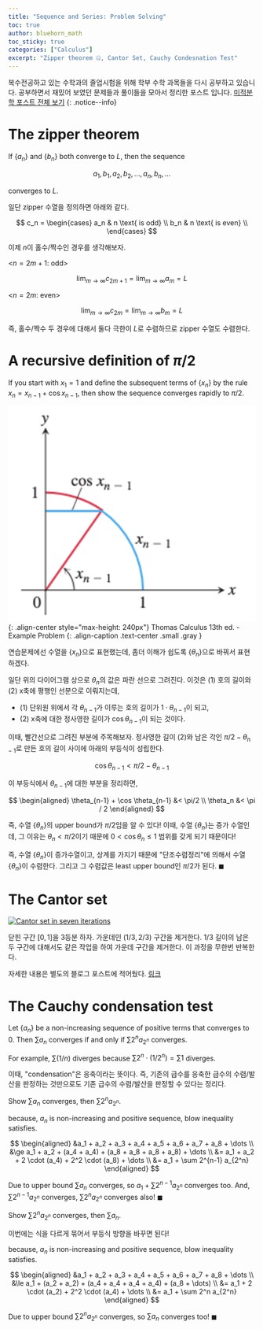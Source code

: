 ```yaml
---
title: "Sequence and Series: Problem Solving"
toc: true
author: bluehorn_math
toc_sticky: true
categories: ["Calculus"]
excerpt: "Zipper theorem 🤐, Cantor Set, Cauchy Condesnation Test"
---
```


복수전공하고 있는 수학과의 졸업시험을 위해 학부 수학 과목들을 다시 공부하고 있습니다. 공부하면서 재밌어 보였던 문제들과 풀이들을 모아서 정리한 포스트 입니다. [미적분학 포스트 전체 보기](/categories/calculus)
{: .notice--info}

# The zipper theorem

<div class="theorem" markdown="1">

If $\{ a_n \}$ and $\{ b_n \}$ both converge to $L$, then the sequence

$$
a_1, b_1, a_2, b_2, ..., a_n, b_n, ...
$$

converges to $L$.

</div>

일단 zipper 수열을 정의하면 아래와 같다.

$$
c_n =
\begin{cases}
a_n & n \text{ is odd} \\
b_n & n \text{ is even} \\
\end{cases}
$$

이제 $n$이 홀수/짝수인 경우를 생각해보자.

<$n = 2m + 1$: odd>

$$
\lim_{m \rightarrow \infty} c_{2m + 1} = \lim_{m \rightarrow \infty} a_m = L
$$

<$n = 2m$: even>

$$
\lim_{m \rightarrow \infty} c_{2m} = \lim_{m \rightarrow \infty} b_m = L
$$

즉, 홀수/짝수 두 경우에 대해서 둘다 극한이 $L$로 수렴하므로 zipper 수열도 수렴한다.

# A recursive definition of $\pi/2$

<div class="theorem" markdown="1">

If you start with $x_1 = 1$ and define the subsequent terms of $\{ x_n \}$ by the rule $x_n = x_{n-1} + \cos x_{n-1}$, then show the sequence converges rapidly to $\pi/2$.

</div>

![](/images/mathematics/calculus-1/recurisve-definition-of-pi-2.png){: .align-center style="max-height: 240px"}
Thomas Calculus 13th ed. - Example Problem
{: .align-caption .text-center .small .gray }

연습문제에선 수열을 $\{ x_n \}$으로 표현했는데, 좀더 이해가 쉽도록 $\{ \theta_n \}$으로 바꿔서 표현하겠다.

일단 위의 다이어그램 상으로 $\theta_n$의 값은 파란 선으로 그려진다. 이것은 (1) 호의 길이와 (2) x축에 평행인 선분으로 이뤄지는데,

- (1) 단위원 위에서 각 $\theta_{n-1}$가 이루는 호의 길이가 $1 \cdot \theta_{n-1}$이 되고,
- (2) x축에 대한 정사영한 길이가 $\cos \theta_{n-1}$이 되는 것이다.

이때, 빨간선으로 그려진 부분에 주목해보자. 정사영한 길이 (2)와 남은 각인 $\pi/2 - \theta_{n-1}$로 만든 호의 길이 사이에 아래의 부등식이 성립한다.

$$
\cos \theta_{n-1} < \pi/2 - \theta_{n-1}
$$

이 부등식에서 $\theta_{n-1}$에 대한 부분을 정리하면,

$$
\begin{aligned}
\theta_{n-1} + \cos \theta_{n-1} &< \pi/2 \\
\theta_n &< \pi / 2
\end{aligned}
$$

즉, 수열 $\{ \theta_n \}$의 upper bound가 $\pi/2$임을 알 수 있다! 이때, 수열 $\{ \theta_n \}$는 증가 수열인데, 그 이유는 $\theta_n < \pi/2$이기 때문에 $0 < \cos \theta_n \le 1$ 범위를 갖게 되기 때문이다!

즉, 수열 $\{ \theta_n \}$이 증가수열이고, 상계를 가지기 때문에 "단조수렴정리"에 의해서 수열 $\{ \theta_n \}$이 수렴한다. 그리고 그 수렴값은 least upper bound인 $\pi/2$가 된다. $\blacksquare$


# The Cantor set

<a title="127 &quot;rect&quot;, Public domain, via Wikimedia Commons" href="https://commons.wikimedia.org/wiki/File:Cantor_set_in_seven_iterations.svg"><img width="512" alt="Cantor set in seven iterations" src="https://upload.wikimedia.org/wikipedia/commons/thumb/5/56/Cantor_set_in_seven_iterations.svg/512px-Cantor_set_in_seven_iterations.svg.png?20101225221326" class="align-center"></a>

<div class="definition" markdown="1">

닫힌 구간 $[0, 1]$을 3등분 하자. 가운데인 $(1/3, 2/3)$ 구간을 제거한다. 1/3 길이의 남은 두 구간에 대해서도 같은 작업을 하여 가운데 구간을 제거한다. 이 과정을 무한번 반복한다.

</div>

자세한 내용은 별도의 블로그 포스트에 적어뒀다. [링크](https://bluehorn07.github.io/2024/06/08/cantor-set/)

# The Cauchy condensation test

<div class="theorem" markdown="1">

Let $\{ a_n \}$ be a non-increasing sequence of positive terms that converges to $0$. Then $\sum a_n$ converges if and only if $\sum 2^n a_{2^n}$ converges.

For example, $\sum (1/n)$ diverges because $\sum 2^n \cdot (1/2^n) = \sum 1$ diverges.

</div>

이때, "condensation"은 응축이라는 뜻이다. 즉, 기존의 급수를 응축한 급수의 수렴/발산을 판정하는 것만으로도 기존 급수의 수렴/발산을 판정할 수 있다는 정리다.

<div class="proof" markdown="1">

Show $\sum a_n$ converges, then $\sum 2^n a_{2^n}$.

because, $a_n$ is non-increasing and positive sequence, blow inequality satisfies.

$$
\begin{aligned}
&a_1 + a_2 + a_3 + a_4 + a_5 + a_6 + a_7 + a_8 + \dots \\
&\ge a_1 + a_2 + (a_4 + a_4) + (a_8 + a_8 + a_8 + a_8) + \dots \\
&= a_1 + a_2 + 2 \cdot (a_4) + 2^2 \cdot (a_8) + \dots \\
&= a_1 + \sum 2^{n-1} a_{2^n}
\end{aligned}
$$

Due to upper bound $\sum a_n$ converges, so $a_1 + \sum 2^{n-1} a_{2^n}$ converges too. And, $\sum 2^{n-1} a_{2^n}$ converges, $\sum 2^n a_{2^n}$ converges also! $\blacksquare$

</div>

<div class="proof" markdown="1">

Show $\sum 2^n a_{2^n}$ converges, then $\sum a_n$.

이번에는 식을 다르게 묶어서 부등식 방향을 바꾸면 된다!

because, $a_n$ is non-increasing and positive sequence, blow inequality satisfies.

$$
\begin{aligned}
&a_1 + a_2 + a_3 + a_4 + a_5 + a_6 + a_7 + a_8 + \dots \\
&\le a_1 + (a_2 + a_2) + (a_4 + a_4 + a_4 + a_4) + (a_8 + \dots) \\
&= a_1 + 2 \cdot (a_2) + 2^2 \cdot (a_4) + \dots \\
&= a_1 + \sum 2^n a_{2^n}
\end{aligned}
$$

Due to upper bound $\sum 2^n a_{2^n}$ converges, so $\sum a_n$ converges too! $\blacksquare$

</div>




